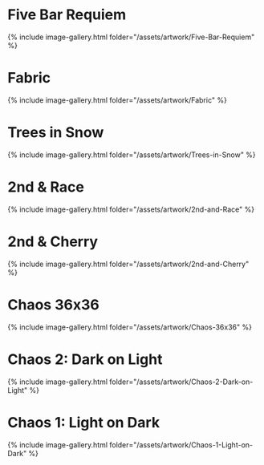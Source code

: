 # Five Bar Requiem

{% include image-gallery.html folder="/assets/artwork/Five-Bar-Requiem" %}

# Fabric

{% include image-gallery.html folder="/assets/artwork/Fabric" %}

# Trees in Snow

{% include image-gallery.html folder="/assets/artwork/Trees-in-Snow" %}

# 2nd & Race

{% include image-gallery.html folder="/assets/artwork/2nd-and-Race" %}

# 2nd & Cherry

{% include image-gallery.html folder="/assets/artwork/2nd-and-Cherry" %}

# Chaos 36x36

{% include image-gallery.html folder="/assets/artwork/Chaos-36x36" %}

# Chaos 2: Dark on Light

{% include image-gallery.html folder="/assets/artwork/Chaos-2-Dark-on-Light" %}

# Chaos 1: Light on Dark

{% include image-gallery.html folder="/assets/artwork/Chaos-1-Light-on-Dark" %}



<script type="text/javascript" src="{{ site.baseurl | append: "/js/lightbox.js" }}"></script>
<link rel="stylesheet" href="{{ site.baseurl | append: "/css/lightbox.css" }}">
